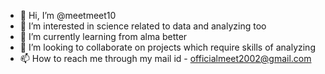 - 👋 Hi, I’m @meetmeet10
- 👀 I’m interested in science related to data and analyzing too
- 🌱 I’m currently learning from alma better
- 💞️ I’m looking to collaborate on projects which require skills of analyzing
- 📫 How to reach me through my mail id - officialmeet2002@gmail.com

<!---
meetmeet10/meetmeet10 is a ✨ special ✨ repository because its `README.md` (this file) appears on your GitHub profile.
You can click the Preview link to take a look at your changes.
--->
